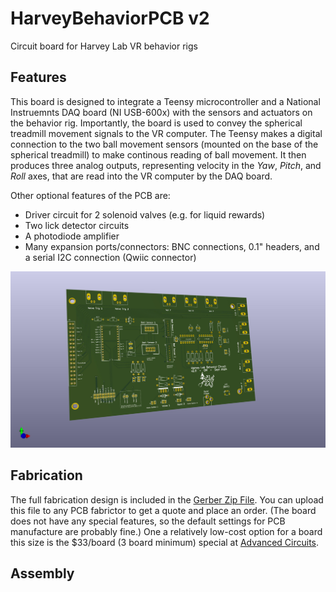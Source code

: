 # HarveyBehaviorPCB v2
Circuit board for Harvey Lab VR behavior rigs


## Features
This board is designed to integrate a Teensy microcontroller and a National Instruemnts DAQ board (NI USB-600x) with the sensors and actuators on the behavior rig. Importantly, the board is used to convey the spherical treadmill movement signals to the VR computer. The Teensy makes a digital connection to the two ball movement sensors (mounted on the base of the spherical treadmill) to make continous reading of ball movement. It then produces three analog outputs, representing velocity in the _Yaw_, _Pitch_, and _Roll_ axes, that are read into the VR computer by the DAQ board. 

Other optional features of the PCB are: 
- Driver circuit for 2 solenoid valves (e.g. for liquid rewards)
- Two lick detector circuits
- A photodiode amplifier
- Many expansion ports/connectors: BNC connections, 0.1" headers, and a serial I2C connection (Qwiic connector)

![3D PCB model](HarveyBehaviorPCB_v2_3DModel.jpg)

## Fabrication
The full fabrication design is included in the [Gerber Zip File](https://github.com/HMS-RIC/HarveyBehaviorPCB/blob/master/PCB_v2_KiCAD/Gerbers/HarveyBehaviorPCB_v2.zip). You can upload this file to any PCB fabrictor to get a quote and place an order. (The board does not have any special features, so the default settings for PCB manufacture are probably fine.) One a relatively low-cost option for a board this size is the $33/board (3 board minimum) special at [Advanced Circuits](https://www.advancedpcb.com/en-us/33-each-special/).

## Assembly
